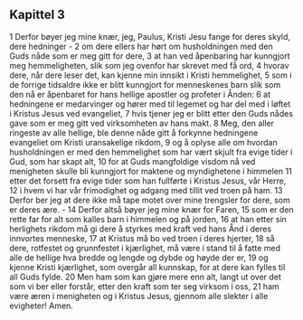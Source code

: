## Kapittel 3

1 Derfor bøyer jeg mine knær, jeg, Paulus, Kristi Jesu fange for deres skyld, dere hedninger -
2 om dere ellers har hørt om husholdningen med den Guds nåde som er meg gitt for dere,
3 at han ved åpenbaring har kunngjort meg hemmeligheten, slik som jeg ovenfor har skrevet med få ord,
4 hvorav dere, når dere leser det, kan kjenne min innsikt i Kristi hemmelighet,
5 som i de forrige tidsaldre ikke er blitt kunngjort for menneskenes barn slik som den nå er åpenbaret for hans hellige apostler og profeter i Ånden:
6 at hedningene er medarvinger og hører med til legemet og har del med i løftet i Kristus Jesus ved evangeliet,
7 hvis tjener jeg er blitt etter den Guds nådes gave som er meg gitt ved virksomheten av hans makt.
8 Meg, den aller ringeste av alle hellige, ble denne nåde gitt å forkynne hedningene evangeliet om Kristi uransakelige rikdom,
9 og å oplyse alle om hvordan husholdningen er med den hemmelighet som har vært skjult fra evige tider i Gud, som har skapt alt,
10 for at Guds mangfoldige visdom nå ved menigheten skulle bli kunngjort for maktene og myndighetene i himmelen
11 etter det forsett fra evige tider som han fullførte i Kristus Jesus, vår Herre,
12 i hvem vi har vår frimodighet og adgang med tillit ved troen på ham.
13 Derfor ber jeg at dere ikke må tape motet over mine trengsler for dere, som er deres ære. -
14 Derfor altså bøyer jeg mine knær for Faren,
15 som er den rette far for alt som kalles barn i himmelen og på jorden,
16 at han etter sin herlighets rikdom må gi dere å styrkes med kraft ved hans Ånd i deres innvortes menneske,
17 at Kristus må bo ved troen i deres hjerter,
18 så dere, rotfestet og grunnfestet i kjærlighet, må være i stand til å fatte med alle de hellige hva bredde og lengde og dybde og høyde der er,
19 og kjenne Kristi kjærlighet, som overgår all kunnskap, for at dere kan fylles til all Guds fylde.
20 Men ham som kan gjøre mere enn alt, langt ut over det som vi ber eller forstår, etter den kraft som ter seg virksom i oss,
21 ham være æren i menigheten og i Kristus Jesus, gjennom alle slekter i alle evigheter! Amen.
